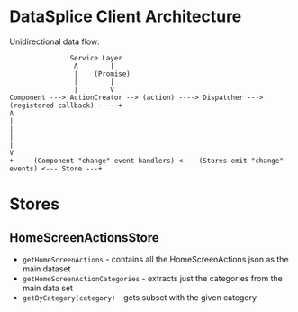 # DataSplice Client Architecture

Unidirectional data flow:

```
               Service Layer
                Ʌ        |
                |    (Promise)
                |        |
                |        V
Component ---> ActionCreator --> (action) ----> Dispatcher ---> (registered callback) -----+
Ʌ                                                                                          |
|                                                                                          |
|                                                                                          V
+---- (Component "change" event handlers) <--- (Stores emit "change" events) <--- Store ---+
```

# Stores

## HomeScreenActionsStore

- `getHomeScreenActions` - contains all the HomeScreenActions json as the main dataset
- `getHomeScreenActionCategories` - extracts just the categories from the main data set
- `getByCategory(category)` - gets subset with the given category
